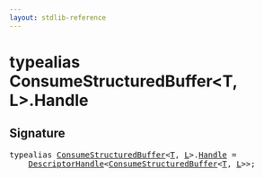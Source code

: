```yaml
---
layout: stdlib-reference
---
```


# typealias ConsumeStructuredBuffer\<T, L\>\.Handle

## Signature

<pre>
<span class='code_keyword'>typealias</span> <a href="../types/consumestructuredbuffer-07h/index.html" class="code_type">ConsumeStructuredBuffer</a>&lt;<a href="../types/consumestructuredbuffer-07h/index.html#typeparam-T" class="code_type">T</a>, <a href="../types/consumestructuredbuffer-07h/index.html#typeparam-L" class="code_type">L</a>&gt;.<a href="handle-0.html" class="code_type">Handle</a> = 
    <a href="../types/descriptorhandle-0a/index.html" class="code_type">DescriptorHandle</a>&lt;<a href="../types/consumestructuredbuffer-07h/index.html" class="code_type">ConsumeStructuredBuffer</a>&lt;<a href="../types/consumestructuredbuffer-07h/index.html#typeparam-T" class="code_type">T</a>, <a href="../types/consumestructuredbuffer-07h/index.html#typeparam-L" class="code_type">L</a>&gt;&gt;;
</pre>

